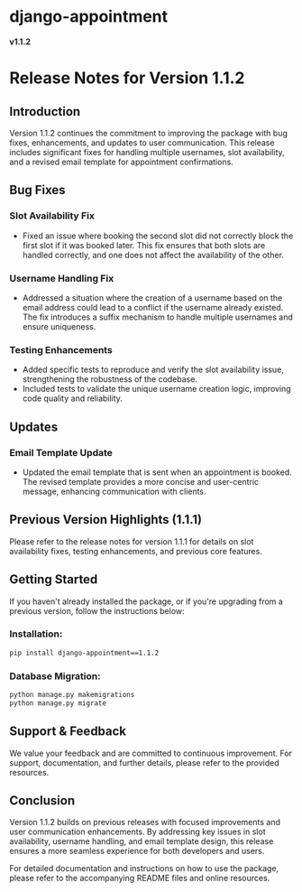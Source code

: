 # django-appointment

**v1.1.2**

# Release Notes for Version 1.1.2

## Introduction

Version 1.1.2 continues the commitment to improving the package with bug fixes, enhancements, and updates to user communication. This release includes significant fixes for handling multiple usernames, slot availability, and a revised email template for appointment confirmations.

## Bug Fixes

### Slot Availability Fix

- Fixed an issue where booking the second slot did not correctly block the first slot if it was booked later. This fix ensures that both slots are handled correctly, and one does not affect the availability of the other.

### Username Handling Fix

- Addressed a situation where the creation of a username based on the email address could lead to a conflict if the username already existed. The fix introduces a suffix mechanism to handle multiple usernames and ensure uniqueness.

### Testing Enhancements

- Added specific tests to reproduce and verify the slot availability issue, strengthening the robustness of the codebase.
- Included tests to validate the unique username creation logic, improving code quality and reliability.

## Updates

### Email Template Update

- Updated the email template that is sent when an appointment is booked. The revised template provides a more concise and user-centric message, enhancing communication with clients.

## Previous Version Highlights (1.1.1)

Please refer to the release notes for version 1.1.1 for details on slot availability fixes, testing enhancements, and previous core features.

## Getting Started

If you haven't already installed the package, or if you're upgrading from a previous version, follow the instructions below:

### Installation:

```bash
pip install django-appointment==1.1.2
```

### Database Migration:

```bash
python manage.py makemigrations
python manage.py migrate
```

## Support & Feedback

We value your feedback and are committed to continuous improvement. For support, documentation, and further details, please refer to the provided resources.

## Conclusion

Version 1.1.2 builds on previous releases with focused improvements and user communication enhancements. By addressing key issues in slot availability, username handling, and email template design, this release ensures a more seamless experience for both developers and users.

For detailed documentation and instructions on how to use the package, please refer to the accompanying README files and online resources.